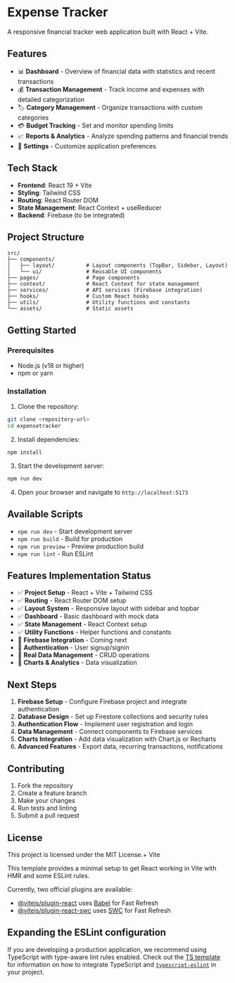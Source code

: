 # Expense Tracker

A responsive financial tracker web application built with React + Vite.

## Features

- 📊 **Dashboard** - Overview of financial data with statistics and recent transactions
- 💰 **Transaction Management** - Track income and expenses with detailed categorization
- 🏷️ **Category Management** - Organize transactions with custom categories
- 💳 **Budget Tracking** - Set and monitor spending limits
- 📈 **Reports & Analytics** - Analyze spending patterns and financial trends
- 🔧 **Settings** - Customize application preferences

## Tech Stack

- **Frontend**: React 19 + Vite
- **Styling**: Tailwind CSS
- **Routing**: React Router DOM
- **State Management**: React Context + useReducer
- **Backend**: Firebase (to be integrated)

## Project Structure

```
src/
├── components/
│   ├── layout/          # Layout components (TopBar, Sidebar, Layout)
│   └── ui/              # Reusable UI components
├── pages/               # Page components
├── context/             # React Context for state management
├── services/            # API services (Firebase integration)
├── hooks/               # Custom React hooks
├── utils/               # Utility functions and constants
└── assets/              # Static assets
```

## Getting Started

### Prerequisites

- Node.js (v18 or higher)
- npm or yarn

### Installation

1. Clone the repository:
```bash
git clone <repository-url>
cd expensetracker
```

2. Install dependencies:
```bash
npm install
```

3. Start the development server:
```bash
npm run dev
```

4. Open your browser and navigate to `http://localhost:5173`

## Available Scripts

- `npm run dev` - Start development server
- `npm run build` - Build for production
- `npm run preview` - Preview production build
- `npm run lint` - Run ESLint

## Features Implementation Status

- ✅ **Project Setup** - React + Vite + Tailwind CSS
- ✅ **Routing** - React Router DOM setup
- ✅ **Layout System** - Responsive layout with sidebar and topbar
- ✅ **Dashboard** - Basic dashboard with mock data
- ✅ **State Management** - React Context setup
- ✅ **Utility Functions** - Helper functions and constants
- 🔄 **Firebase Integration** - Coming next
- 🔄 **Authentication** - User signup/signin
- 🔄 **Real Data Management** - CRUD operations
- 🔄 **Charts & Analytics** - Data visualization

## Next Steps

1. **Firebase Setup** - Configure Firebase project and integrate authentication
2. **Database Design** - Set up Firestore collections and security rules
3. **Authentication Flow** - Implement user registration and login
4. **Data Management** - Connect components to Firebase services
5. **Charts Integration** - Add data visualization with Chart.js or Recharts
6. **Advanced Features** - Export data, recurring transactions, notifications

## Contributing

1. Fork the repository
2. Create a feature branch
3. Make your changes
4. Run tests and linting
5. Submit a pull request

## License

This project is licensed under the MIT License.+ Vite

This template provides a minimal setup to get React working in Vite with HMR and some ESLint rules.

Currently, two official plugins are available:

- [@vitejs/plugin-react](https://github.com/vitejs/vite-plugin-react/blob/main/packages/plugin-react) uses [Babel](https://babeljs.io/) for Fast Refresh
- [@vitejs/plugin-react-swc](https://github.com/vitejs/vite-plugin-react/blob/main/packages/plugin-react-swc) uses [SWC](https://swc.rs/) for Fast Refresh

## Expanding the ESLint configuration

If you are developing a production application, we recommend using TypeScript with type-aware lint rules enabled. Check out the [TS template](https://github.com/vitejs/vite/tree/main/packages/create-vite/template-react-ts) for information on how to integrate TypeScript and [`typescript-eslint`](https://typescript-eslint.io) in your project.
